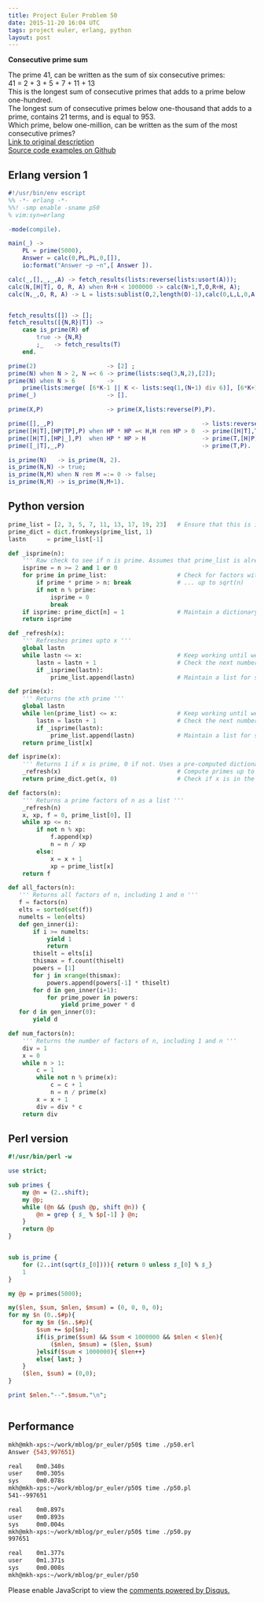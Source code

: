 ```yaml
---
title: Project Euler Problem 50
date: 2015-11-20 16:04 UTC
tags: project euler, erlang, python
layout: post
---
```


<b>Consecutive prime sum</b>

The prime 41, can be written as the sum of six consecutive primes:<br/>
41 = 2 + 3 + 5 + 7 + 11 + 13<br/>
This is the longest sum of consecutive primes that adds to a prime below one-hundred.<br/>
The longest sum of consecutive primes below one-thousand that adds to a prime, contains 21 terms, and is equal to 953.<br/>
Which prime, below one-million, can be written as the sum of the most consecutive primes?<br/>
[Link to original description](https://projecteuler.net/problem=50)<br/>
[Source code examples on Github](https://github.com/mijkenator/pr_euler/tree/master/p50)


## Erlang version 1
```erlang
#!/usr/bin/env escript
%% -*- erlang -*-
%%! -smp enable -sname p50
% vim:syn=erlang

-mode(compile).

main(_) ->
    PL = prime(5000),
    Answer = calc(0,PL,PL,0,[]),
    io:format("Answer ~p ~n",[ Answer ]).

calc(_,[],_,_,A) -> fetch_results(lists:reverse(lists:usort(A)));
calc(N,[H|T], O, R, A) when R+H < 1000000 -> calc(N+1,T,O,R+H, A);
calc(N,_,O, R, A) -> L = lists:sublist(O,2,length(O)-1),calc(0,L,L,0,A ++ [{N, R}]).


fetch_results([]) -> [];
fetch_results([{N,R}|T]) ->
    case is_prime(R) of
        true -> {N,R}
        ;_   -> fetch_results(T)
    end.

prime(2)                    -> [2] ;
prime(N) when N > 2, N =< 6 -> prime(lists:seq(3,N,2),[2]);
prime(N) when N > 6         ->
    prime(lists:merge( [6*K-1 || K <- lists:seq(1,(N+1) div 6)], [6*K+1 || K <- lists:seq(1,(N-1) div 6)] ), [2,3]);
prime(_)                    -> [].

prime(X,P)                  -> prime(X,lists:reverse(P),P).

prime([],_,P)                                          -> lists:reverse(P) ;
prime([H|T],[HP|TP],P) when HP * HP =< H,H rem HP > 0  -> prime([H|T],TP,P);
prime([H|T],[HP|_],P)  when HP * HP > H                -> prime(T,[H|P]);
prime([_|T],_,P)                                       -> prime(T,P).

is_prime(N)   -> is_prime(N, 2).
is_prime(N,N) -> true;
is_prime(N,M) when N rem M =:= 0 -> false;
is_prime(N,M) -> is_prime(N,M+1). 

```

## Python version
```python
prime_list = [2, 3, 5, 7, 11, 13, 17, 19, 23]   # Ensure that this is initialised with at least 1 prime
prime_dict = dict.fromkeys(prime_list, 1)
lastn      = prime_list[-1]

def _isprime(n):
    ''' Raw check to see if n is prime. Assumes that prime_list is already populated '''
    isprime = n >= 2 and 1 or 0
    for prime in prime_list:                    # Check for factors with all primes
        if prime * prime > n: break             # ... up to sqrt(n)
        if not n % prime:
            isprime = 0
            break
    if isprime: prime_dict[n] = 1               # Maintain a dictionary for fast lookup
    return isprime

def _refresh(x):
    ''' Refreshes primes upto x '''
    global lastn
    while lastn <= x:                           # Keep working until we've got up to x
        lastn = lastn + 1                       # Check the next number
        if _isprime(lastn):
            prime_list.append(lastn)            # Maintain a list for sequential access

def prime(x):
    ''' Returns the xth prime '''
    global lastn
    while len(prime_list) <= x:                 # Keep working until we've got the xth prime
        lastn = lastn + 1                       # Check the next number
        if _isprime(lastn):
            prime_list.append(lastn)            # Maintain a list for sequential access
    return prime_list[x]

def isprime(x):
    ''' Returns 1 if x is prime, 0 if not. Uses a pre-computed dictionary '''
    _refresh(x)                                 # Compute primes up to x (which is a bit wasteful)
    return prime_dict.get(x, 0)                 # Check if x is in the list

def factors(n):
    ''' Returns a prime factors of n as a list '''
    _refresh(n)
    x, xp, f = 0, prime_list[0], []
    while xp <= n:
        if not n % xp:
            f.append(xp)
            n = n / xp
        else:
            x = x + 1
            xp = prime_list[x]
    return f

def all_factors(n):
   ''' Returns all factors of n, including 1 and n '''
   f = factors(n)
   elts = sorted(set(f))
   numelts = len(elts)
   def gen_inner(i):
       if i >= numelts:
           yield 1
           return
       thiselt = elts[i]
       thismax = f.count(thiselt)
       powers = [1]
       for j in xrange(thismax):
           powers.append(powers[-1] * thiselt)
       for d in gen_inner(i+1):
           for prime_power in powers:
               yield prime_power * d
   for d in gen_inner(0):
       yield d

def num_factors(n):
    ''' Returns the number of factors of n, including 1 and n '''
    div = 1
    x = 0
    while n > 1:
        c = 1
        while not n % prime(x):
            c = c + 1
            n = n / prime(x)
        x = x + 1
        div = div * c
    return div

```


## Perl version
```perl
#!/usr/bin/perl -w

use strict;

sub primes {
    my @n = (2..shift);
    my @p;
    while (@n && (push @p, shift @n)) {
        @n = grep { $_ % $p[-1] } @n;
    }
    return @p
}


sub is_prime {
    for (2..int(sqrt($_[0]))){ return 0 unless $_[0] % $_}
    1
}

my @p = primes(5000);

my($len, $sum, $mlen, $msum) = (0, 0, 0, 0);
for my $n (0..$#p){
    for my $m ($n..$#p){
        $sum += $p[$m];
        if(is_prime($sum) && $sum < 1000000 && $mlen < $len){
            ($mlen, $msum) = ($len, $sum)
        }elsif($sum < 1000000){ $len++}
        else{ last; }
    }
    ($len, $sum) = (0,0);
}

print $mlen."--".$msum."\n";



```

## Performance 
```bash
mkh@mkh-xps:~/work/mblog/pr_euler/p50$ time ./p50.erl
Answer {543,997651}

real    0m0.340s
user    0m0.305s
sys     0m0.078s
mkh@mkh-xps:~/work/mblog/pr_euler/p50$ time ./p50.pl
541--997651

real    0m0.897s
user    0m0.893s
sys     0m0.004s
mkh@mkh-xps:~/work/mblog/pr_euler/p50$ time ./p50.py
997651

real    0m1.377s
user    0m1.371s
sys     0m0.008s
mkh@mkh-xps:~/work/mblog/pr_euler/p50
```

<div id="disqus_thread"></div>
<script>
/**
* RECOMMENDED CONFIGURATION VARIABLES: EDIT AND UNCOMMENT THE SECTION BELOW TO INSERT DYNAMIC VALUES FROM YOUR PLATFORM OR CMS.
* LEARN WHY DEFINING THESE VARIABLES IS IMPORTANT: https://disqus.com/admin/universalcode/#configuration-variables
*/
/*
var disqus_config = function () {
    this.page.url = '/2015/11/20/project-euler-problem-50/'; // Replace PAGE_URL with your page's canonical URL variable
    this.page.identifier = 'pep50'; // Replace PAGE_IDENTIFIER with your page's unique identifier variable
};
*/
(function() { // DON'T EDIT BELOW THIS LINE
var d = document, s = d.createElement('script');

s.src = '//mijkenator.disqus.com/embed.js';

s.setAttribute('data-timestamp', +new Date());
(d.head || d.body).appendChild(s);
})();
</script>
<noscript>Please enable JavaScript to view the <a href="https://disqus.com/?ref_noscript" rel="nofollow">comments powered by Disqus.</a></noscript>

